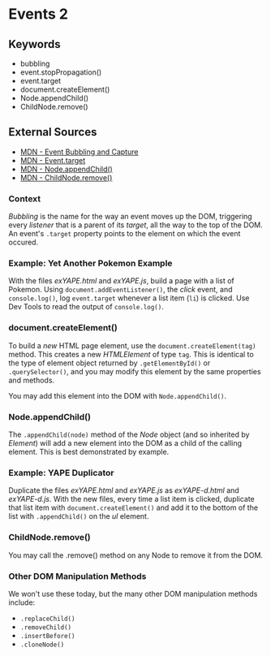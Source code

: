 # Events 2

## Keywords

- bubbling
- event.stopPropagation()
- event.target
- document.createElement()
- Node.appendChild()
- ChildNode.remove()

## **External Sources**

- [MDN - Event Bubbling and Capture](https://developer.mozilla.org/en-US/docs/Learn/JavaScript/Building_blocks/Events#Event_bubbling_and_capture)
- [MDN - Event.target](https://developer.mozilla.org/en-US/docs/Web/API/Event/target)
- [MDN - Node.appendChild()](https://developer.mozilla.org/en-US/docs/Web/API/Node/appendChild)
- [MDN - ChildNode.remove()](https://developer.mozilla.org/en-US/docs/Web/API/ChildNode/remove)

### **Context**

*Bubbling* is the name for the way an event moves up the DOM, triggering
every *listener* that is a parent of its *target*, all the way to the
top of the DOM. An event's `.target` property points to the element on which the event occured.

### **Example: Yet Another Pokemon Example**

With the files *exYAPE.html* and *exYAPE.js*, build a page with a list
of Pokemon. Using `document.addEventListener()`, the *click* event, and
`console.log()`, log `event.target` whenever a list item (`li`) is clicked.
Use Dev Tools to read the output of `console.log()`.

### **document.createElement()**

To build a *new* HTML page element, use the `document.createElement(tag)`
method. This creates a new *HTMLElement* of type `tag`. This is identical
to the type of element object returned by `.getElementById()` or
`.querySelector()`, and you may modify this element by the same properties
and methods.

You may add this element into the DOM with `Node.appendChild()`.

### **Node.appendChild()**

The `.appendChild(node)` method of the *Node* object (and so inherited by
*Element*) will add a new element into the DOM as a child of the calling
element. This is best demonstrated by example.

### **Example: YAPE Duplicator**

Duplicate the files *exYAPE.html* and *exYAPE.js* as *exYAPE-d.html* and
*exYAPE-d.js*. With the new files, every time a list item is clicked,
duplicate that list item with `document.createElement()` and add it to the bottom of the list with `.appendChild()` on the *ul* element.

### **ChildNode.remove()**

You may call the .remove() method on any Node to remove it from the DOM.

### **Other DOM Manipulation Methods**

We won't use these today, but the many other DOM manipulation methods
include:

- `.replaceChild()`
- `.removeChild()`
- `.insertBefore()`
- `.cloneNode()`
